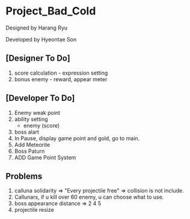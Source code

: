 # Project_Bad_Cold

Designed by Harang Ryu

Developed by Hyeontae Son

## [Designer To Do]
1. score calculation - expression setting
2. bonus enemy - reward, appear meter


## [Developer To Do]
1. Enemy weak point
2. ability setting
   - enemy (score)
3. boss alart
4. In Pause, display game point and gold, go to main.
5. Add Meteorite
6. Boss Paturn
7. ADD Game Point System

## Problems
1. calluna solidarity => "Every projectile free" => collision is not include.
2. Callunars, if u kill over 60 enemy, u can choose what to use.
3. boss appearance distance => 2 4 5
4. projectile resize
